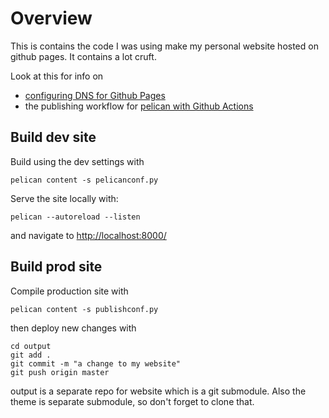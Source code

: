 # Overview

This is contains the code I was using make my personal website hosted on github pages. It contains a lot cruft.

Look at this for info on 
  -  [configuring DNS for Github Pages](https://docs.github.com/en/pages/configuring-a-custom-domain-for-your-github-pages-site)
  - the publishing workflow for [pelican with Github Actions](https://docs.getpelican.com/en/latest/tips.html#publishing-to-github-pages-using-a-custom-github-actions-workflow)

## Build dev site

Build using the dev settings with

```
pelican content -s pelicanconf.py
```

Serve the site locally with:

```
pelican --autoreload --listen
```

and navigate to [http://localhost:8000/](http://localhost:8000/)

## Build prod site

Compile production site with

```
pelican content -s publishconf.py
```

then deploy new changes with

```
cd output
git add .
git commit -m "a change to my website"
git push origin master
```

output is a separate repo for website which is a git submodule. Also the theme is separate submodule, so don't forget to clone that.
